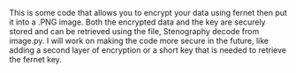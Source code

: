 This is some code that allows you to encrypt your data using fernet then put it into a .PNG image. Both the encrypted data and the key are securely stored and
can be retrieved using the file, Stenography decode from image.py. I will work on making the code more secure in the future, like adding a second layer of
encryption or a short key that is needed to retrieve the fernet key.

